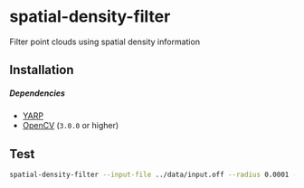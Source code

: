 # spatial-density-filter
Filter point clouds using spatial density information

## Installation

##### Dependencies
- [YARP](https://github.com/robotology/yarp)
- [OpenCV](http://opencv.org/downloads.html) (`3.0.0` or higher)

## Test

```sh
spatial-density-filter --input-file ../data/input.off --radius 0.0001 --nn-threshold 25
```
